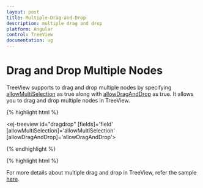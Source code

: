 ```yaml
---
layout: post
title: Multiple-Drag-and-Drop
description: multiple drag and drop
platform: Angular
control: TreeView
documentation: ug
---
```



# Drag and Drop Multiple Nodes

TreeView supports to drag and drop multiple nodes by specifying [allowMultiSelection](http://help.syncfusion.com/api/js/ejtreeview#members:allowmultiselection) as true along with [allowDragAndDrop](https://help.syncfusion.com/api/js/ejtreeview#members:allowdraganddrop) as true. It allows you to drag and drop multiple nodes in TreeView.

{% highlight html %}

 <ej-treeview id="dragdrop" [fields]='field' [allowMultiSelection]='allowMultiSelection' [allowDragAndDrop]='allowDragAndDrop'></ej-treeview>

{% endhighlight %}

{% highlight html %}

<script>

import { Component, Inject } from '@angular/core';

@Component({
    selector: 'control-content',
    templateUrl: 'app/components/treeview/dragDrop.component.html'
})
export class DragdropTreeViewComponent {

   public hierarchicalData: Object[] = [
        {
            id: 1, name: 'ASP.NET MVC Team', expanded: true,
            child: [
                { id: 2, parentId: 1, name: 'Smith', isSelected: true },
                { id: 3, parentId: 1, name: 'Johnson', isSelected: true },
                { id: 4, parentId: 1, name: 'Anderson' },
            ]
        },
        {
            id: 5, name: 'Windows Team',
            child: [
                { id: 6, parentId: 5, name: 'Clark' },
                { id: 7, parentId: 5, name: 'Wright' },
                { id: 8, parentId: 5, name: 'Lopez' },
            ]
        },
        {
            id: 9, name: 'Web Team',
            child: [
                { id: 11, parentId: 9, name: 'Joshua' },
                { id: 12, parentId: 9, name: 'Matthew' },
                { id: 13, parentId: 9, name: 'David' },
            ]
        },
        {
            id: 14, name: 'Build Team',
            child: [
                { id: 15, parentId: 14, name: 'Ryan' },
                { id: 16, parentId: 14, name: 'Justin' },
                { id: 17, parentId: 14, name: 'Robert' },
            ]
        },
        {
            id: 18, name: 'WPF Team',
            child: [
                { id: 19, parentId: 18, name: 'Brown' },
                { id: 20, parentId: 18, name: 'Johnson' },
                { id: 21, parentId: 18, name: 'Miller' },
            ]
        }
    ];
    public field:Object ={ dataSource: this.hierarchicalData, id: 'id', text: 'name', child: 'child', selected: 'isSelected' };
    public allowMultiSelection:boolean = true;
    public allowDragAndDrop:boolean = true;
}

</script>

For more details about multiple drag and drop in TreeView, refer the sample [here](http://jsplayground.syncfusion.com/Sync_1mo2awgk).

